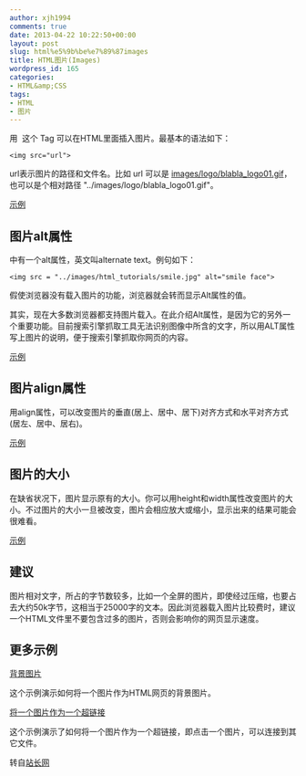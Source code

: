```yaml
---
author: xjh1994
comments: true
date: 2013-04-22 10:22:50+00:00
layout: post
slug: html%e5%9b%be%e7%89%87images
title: HTML图片(Images)
wordpress_id: 165
categories:
- HTML&amp;CSS
tags:
- HTML
- 图片
---
```


用 <img> 这个 Tag 可以在HTML里面插入图片。最基本的语法如下：

    
    <img src="url">


url表示图片的路径和文件名。比如 url 可以是 [images/logo/blabla_logo01.gif](http://www.admin5.com/html/images/logo/blabla_logo01.gif)，也可以是个相对路径 "../images/logo/blabla_logo01.gif"。

[示例](http://www.admin5.com/html/html_examples/045_insert_image.html)


## 图片alt属性


<img>中有一个alt属性，英文叫alternate text。例句如下：

    
    <img src = "../images/html_tutorials/smile.jpg" alt="smile face">


假使浏览器没有载入图片的功能，浏览器就会转而显示Alt属性的值。

其实，现在大多数浏览器都支持图片载入。在此介绍Alt属性，是因为它的另外一个重要功能。目前搜索引擎抓取工具无法识别图像中所含的文字，所以用ALT属性写上图片的说明，便于搜索引擎抓取你网页的内容。

[示例](http://www.admin5.com/html/html_examples/048_image_alt.html)


## 图片align属性


用align属性，可以改变图片的垂直(居上、居中、居下)对齐方式和水平对齐方式(居左、居中、居右)。

[示例](http://www.admin5.com/html/html_examples/046_image_align.html)


## 图片的大小


在缺省状况下，图片显示原有的大小。你可以用height和width属性改变图片的大小。不过图片的大小一旦被改变，图片会相应放大或缩小，显示出来的结果可能会很难看。

[示例](http://www.admin5.com/html/html_examples/047_image_size.html)


## 建议


图片相对文字，所占的字节数较多，比如一个全屏的图片，即使经过压缩，也要占去大约50k字节，这相当于25000字的文本。因此浏览器载入图片比较费时，建议一个HTML文件里不要包含过多的图片，否则会影响你的网页显示速度。


## 更多示例


[背景图片](http://www.admin5.com/html/html_examples/013_add_background_image.html)

这个示例演示如何将一个图片作为HTML网页的背景图片。

[将一个图片作为一个超链接](http://www.admin5.com/html/html_examples/018_set_image_as_hyperlink.html)

这个示例演示了如何将一个图片作为一个超链接，即点击一个图片，可以连接到其它文件。

转自[站长网](http://www.admin5.com/html/html_tutorials/030_html_frame.html)
